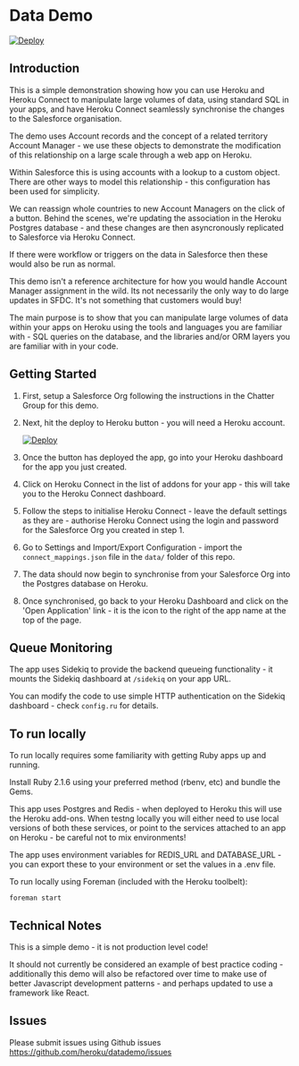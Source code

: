 # Data Demo

[![Deploy](https://www.herokucdn.com/deploy/button.png)](https://heroku.com/deploy)

## Introduction

This is a simple demonstration showing how you can use Heroku and Heroku Connect to manipulate large volumes of data, using standard SQL in your apps, and have Heroku Connect seamlessly synchronise the changes to the Salesforce organisation.

The demo uses Account records and the concept of a related territory Account Manager - we use these objects to demonstrate the modification of this relationship on a large scale through a web app on Heroku. 

Within Salesforce this is using accounts with a lookup to a custom object. There are other ways to model this relationship - this configuration has been used for simplicity.

We can reassign whole countries to new Account Managers on the click of a button. Behind the scenes, we're updating the association in the Heroku Postgres database - and these changes are then asyncronously replicated to Salesforce via Heroku Connect.

If there were workflow or triggers on the data in Salesforce then these would also be run as normal.

This demo isn't a reference architecture for how you would handle Account Manager assignment in the wild. Its not necessarily the only way to do large updates in SFDC. It's not something that customers would buy!

The main purpose is to show that you can manipulate large volumes of data within your apps on Heroku using the tools and languages you are familiar with - SQL queries on the database, and the libraries and/or ORM layers you are familiar with in your code.

## Getting Started

1. First, setup a Salesforce Org following the instructions in the Chatter Group for this demo.
2. Next, hit the deploy to Heroku button - you will need a Heroku account.

   [![Deploy](https://www.herokucdn.com/deploy/button.png)](https://heroku.com/deploy)

3. Once the button has deployed the app, go into your Heroku dashboard for the app you just created. 
4. Click on Heroku Connect in the list of addons for your app - this will take you to the Heroku Connect dashboard.
5. Follow the steps to initialise Heroku Connect - leave the default settings as they are - authorise Heroku Connect using the login and password for the Salesforce Org you created in step 1.
7. Go to Settings and Import/Export Configuration - import the ```connect_mappings.json``` file in the ```data/``` folder of this repo.
8. The data should now begin to synchronise from your Salesforce Org into the Postgres database on Heroku.
9. Once synchronised, go back to your Heroku Dashboard and click on the 'Open Application' link - it is the icon to the right of the app name at the top of the page.

## Queue Monitoring

The app uses Sidekiq to provide the backend queueing functionality - it mounts the Sidekiq dashboard at ```/sidekiq``` on your app URL.

You can modify the code to use simple HTTP authentication on the Sidekiq dashboard - check ```config.ru``` for details.

## To run locally

To run locally requires some familiarity with getting Ruby apps up and running.

Install Ruby 2.1.6 using your preferred method (rbenv, etc) and bundle the Gems.

This app uses Postgres and Redis - when deployed to Heroku this will use the Heroku add-ons. When testng locally you will either need to use local versions of both these services, or point to the services attached to an app on Heroku - be careful not to mix environments!

The app uses environment variables for REDIS_URL and DATABASE_URL - you can export these to your environment or set the values in a .env file.

To run locally using Foreman (included with the Heroku toolbelt):

```foreman start```

## Technical Notes

This is a simple demo - it is not production level code!

It should not currently be considered an example of best practice coding - additionally this demo will also be refactored over time to make use of better Javascript development patterns - and perhaps updated to use a framework like React.

## Issues

Please submit issues using Github issues https://github.com/heroku/datademo/issues